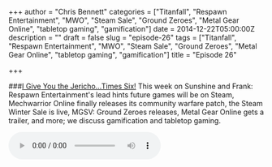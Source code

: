 +++
author = "Chris Bennett"
categories = ["Titanfall", "Respawn Entertainment", "MWO", "Steam Sale", "Ground Zeroes", "Metal Gear Online", "tabletop gaming", "gamification"]
date = 2014-12-22T05:00:00Z
description = ""
draft = false
slug = "episode-26"
tags = ["Titanfall", "Respawn Entertainment", "MWO", "Steam Sale", "Ground Zeroes", "Metal Gear Online", "tabletop gaming", "gamification"]
title = "Episode 26"

+++

###[I Give You the Jericho...Times Six!](http://files.podcast.geeksinprogress.com/files/podcasts/1/s01e26_IGiveYouTheJericho.mp3)
This week on Sunshine and Frank: Respawn Entertainment's lead hints future games will be on Steam, Mechwarrior Online finally releases its community warfare patch, the Steam Winter Sale is live, MGSV: Ground  Zeroes releases, Metal Gear Online gets a trailer, and more; we discuss gamification and tabletop gaming.

<audio controls>
  <source src="http://files.podcast.geeksinprogress.com/files/podcasts/1/s01e26_IGiveYouTheJericho.mp3" 	type="audio/mpeg">
</audio>